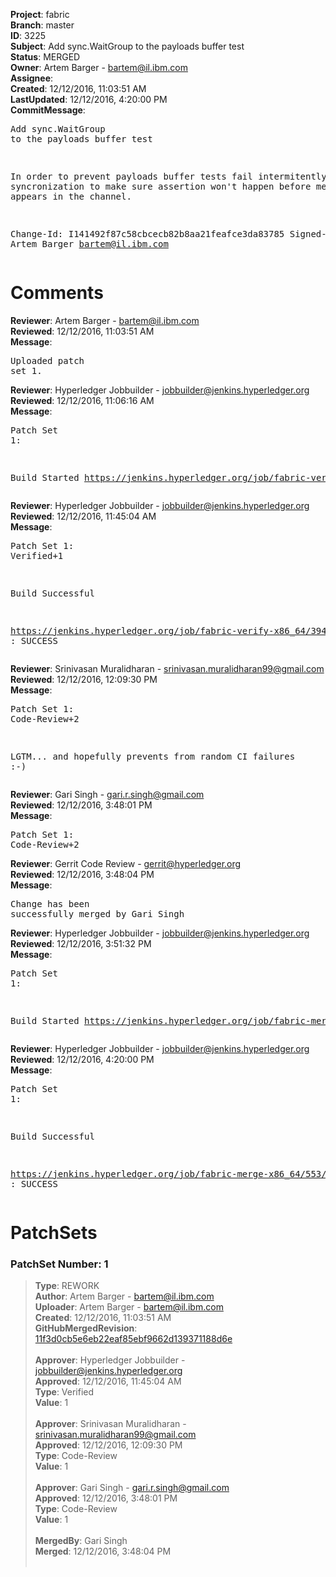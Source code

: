 <strong>Project</strong>: fabric<br><strong>Branch</strong>: master<br><strong>ID</strong>: 3225<br><strong>Subject</strong>: Add sync.WaitGroup to the payloads buffer test<br><strong>Status</strong>: MERGED<br><strong>Owner</strong>: Artem Barger - bartem@il.ibm.com<br><strong>Assignee</strong>:<br><strong>Created</strong>: 12/12/2016, 11:03:51 AM<br><strong>LastUpdated</strong>: 12/12/2016, 4:20:00 PM<br><strong>CommitMessage</strong>:<br><pre>Add sync.WaitGroup to the payloads buffer test

In order to prevent payloads buffer tests fail intermitently
added syncronization to make sure assertion won't happen before
message appears in the channel.

Change-Id: I141492f87c58cbcecb82b8aa21feafce3da83785
Signed-off-by: Artem Barger <bartem@il.ibm.com>
</pre><h1>Comments</h1><strong>Reviewer</strong>: Artem Barger - bartem@il.ibm.com<br><strong>Reviewed</strong>: 12/12/2016, 11:03:51 AM<br><strong>Message</strong>: <pre>Uploaded patch set 1.</pre><strong>Reviewer</strong>: Hyperledger Jobbuilder - jobbuilder@jenkins.hyperledger.org<br><strong>Reviewed</strong>: 12/12/2016, 11:06:16 AM<br><strong>Message</strong>: <pre>Patch Set 1:

Build Started https://jenkins.hyperledger.org/job/fabric-verify-x86_64/3947/</pre><strong>Reviewer</strong>: Hyperledger Jobbuilder - jobbuilder@jenkins.hyperledger.org<br><strong>Reviewed</strong>: 12/12/2016, 11:45:04 AM<br><strong>Message</strong>: <pre>Patch Set 1: Verified+1

Build Successful 

https://jenkins.hyperledger.org/job/fabric-verify-x86_64/3947/ : SUCCESS</pre><strong>Reviewer</strong>: Srinivasan Muralidharan - srinivasan.muralidharan99@gmail.com<br><strong>Reviewed</strong>: 12/12/2016, 12:09:30 PM<br><strong>Message</strong>: <pre>Patch Set 1: Code-Review+2

LGTM... and hopefully prevents from random CI failures :-)</pre><strong>Reviewer</strong>: Gari Singh - gari.r.singh@gmail.com<br><strong>Reviewed</strong>: 12/12/2016, 3:48:01 PM<br><strong>Message</strong>: <pre>Patch Set 1: Code-Review+2</pre><strong>Reviewer</strong>: Gerrit Code Review - gerrit@hyperledger.org<br><strong>Reviewed</strong>: 12/12/2016, 3:48:04 PM<br><strong>Message</strong>: <pre>Change has been successfully merged by Gari Singh</pre><strong>Reviewer</strong>: Hyperledger Jobbuilder - jobbuilder@jenkins.hyperledger.org<br><strong>Reviewed</strong>: 12/12/2016, 3:51:32 PM<br><strong>Message</strong>: <pre>Patch Set 1:

Build Started https://jenkins.hyperledger.org/job/fabric-merge-x86_64/553/</pre><strong>Reviewer</strong>: Hyperledger Jobbuilder - jobbuilder@jenkins.hyperledger.org<br><strong>Reviewed</strong>: 12/12/2016, 4:20:00 PM<br><strong>Message</strong>: <pre>Patch Set 1:

Build Successful 

https://jenkins.hyperledger.org/job/fabric-merge-x86_64/553/ : SUCCESS</pre><h1>PatchSets</h1><h3>PatchSet Number: 1</h3><blockquote><strong>Type</strong>: REWORK<br><strong>Author</strong>: Artem Barger - bartem@il.ibm.com<br><strong>Uploader</strong>: Artem Barger - bartem@il.ibm.com<br><strong>Created</strong>: 12/12/2016, 11:03:51 AM<br><strong>GitHubMergedRevision</strong>: [11f3d0cb5e6eb22eaf85ebf9662d139371188d6e](https://github.com/hyperledger-gerrit-archive/fabric/commit/11f3d0cb5e6eb22eaf85ebf9662d139371188d6e)<br><br><strong>Approver</strong>: Hyperledger Jobbuilder - jobbuilder@jenkins.hyperledger.org<br><strong>Approved</strong>: 12/12/2016, 11:45:04 AM<br><strong>Type</strong>: Verified<br><strong>Value</strong>: 1<br><br><strong>Approver</strong>: Srinivasan Muralidharan - srinivasan.muralidharan99@gmail.com<br><strong>Approved</strong>: 12/12/2016, 12:09:30 PM<br><strong>Type</strong>: Code-Review<br><strong>Value</strong>: 1<br><br><strong>Approver</strong>: Gari Singh - gari.r.singh@gmail.com<br><strong>Approved</strong>: 12/12/2016, 3:48:01 PM<br><strong>Type</strong>: Code-Review<br><strong>Value</strong>: 1<br><br><strong>MergedBy</strong>: Gari Singh<br><strong>Merged</strong>: 12/12/2016, 3:48:04 PM<br><br></blockquote>